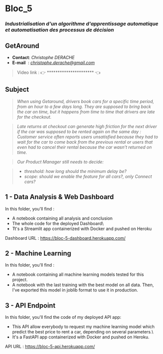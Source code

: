 # Bloc_5
### *Industrialisation d'un algorithme d'apprentissage automatique et automatisation des processus de décision*
## **GetAround**

- **Contact**: *Christophe DERACHE*
- **E-mail**&nbsp;&nbsp;: *christophe.derache@gmail.com*

> Video link : 👉 ********************** 👈

## Subject

>*When using Getaround, drivers book cars for a specific time period, from an hour to a few days long. They are supposed to bring back the car on time, but it happens from time to time that drivers are late for the checkout.*

>*Late returns at checkout can generate high friction for the next driver if the car was supposed to be rented again on the same day : Customer service often reports users unsatisfied because they had to wait for the car to come back from the previous rental or users that even had to cancel their rental because the car wasn’t returned on time.*

>*Our Product Manager still needs to decide:*

>- *threshold: how long should the minimum delay be?*
>- *scope: should we enable the feature for all cars?, only Connect cars?*


## 1 - Data Analysis & Web Dashboard

In this folder, you'll find :
- A notebook containing all analysis and conclusion 
- The whole code for the deployed Dashboard\
- Tt's a Streamlit app containerized with Docker and pushed on Heroku

Dashboard URL : https://bloc-5-dashboard.herokuapp.com/


## 2 - Machine Learning

In this folder, you'll find : 
- A notebook containing all machine learning models tested for this project.
- A notebook with the last training with the best model on all data. Then, I've exported this model in joblib format to use it in production.


## 3 - API Endpoint

In this folder, you'll find the code of my deployed API app:
- This API allow everybody to request my machine learning model which predict the best price to rent a car, depending on several parameters.\
- It's a FastAPI app containerized with Docker and pushed on Heroku.

API URL : https://bloc-5-api.herokuapp.com/








